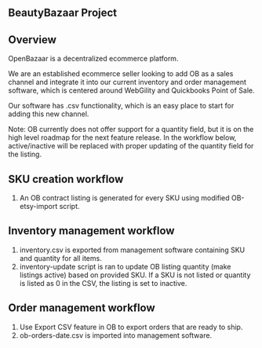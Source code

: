 BeautyBazaar Project
--------------------

Overview
--

OpenBazaar is a decentralized ecommerce platform.

We are an established ecommerce seller looking to add OB as a sales channel and integrate it into our current inventory and order management software, which is centered around WebGility and Quickbooks Point of Sale.

Our software has .csv functionality, which is an easy place to start for adding this new channel.

Note: OB currently does not offer support for a quantity field, but it is on the high level roadmap for the next feature release.  In the workflow below, active/inactive will be replaced with proper updating of the quantity field for the listing.

SKU creation workflow
--
1. An OB contract listing is generated for every SKU using modified OB-etsy-import script.

Inventory management workflow
--
1. inventory.csv is exported from management software containing SKU and quantity for all items.
2. inventory-update script is ran to update OB listing quantity (make listings active) based on provided SKU.  If a SKU is not listed or quantity is listed as 0 in the CSV, the listing is set to inactive.

Order management workflow
--
1. Use Export CSV feature in OB to export orders that are ready to ship.
2. ob-orders-date.csv is imported into management software.
